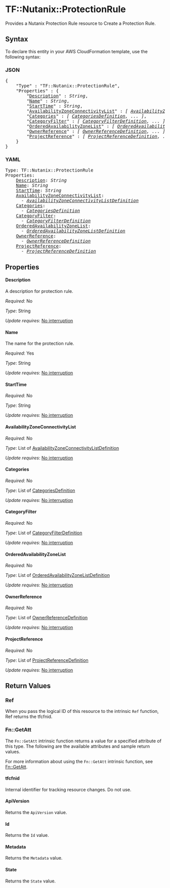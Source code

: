# TF::Nutanix::ProtectionRule

Provides a Nutanix Protection Rule resource to Create a Protection Rule.

## Syntax

To declare this entity in your AWS CloudFormation template, use the following syntax:

### JSON

<pre>
{
    "Type" : "TF::Nutanix::ProtectionRule",
    "Properties" : {
        "<a href="#description" title="Description">Description</a>" : <i>String</i>,
        "<a href="#name" title="Name">Name</a>" : <i>String</i>,
        "<a href="#starttime" title="StartTime">StartTime</a>" : <i>String</i>,
        "<a href="#availabilityzoneconnectivitylist" title="AvailabilityZoneConnectivityList">AvailabilityZoneConnectivityList</a>" : <i>[ <a href="availabilityzoneconnectivitylistdefinition.md">AvailabilityZoneConnectivityListDefinition</a>, ... ]</i>,
        "<a href="#categories" title="Categories">Categories</a>" : <i>[ <a href="categoriesdefinition.md">CategoriesDefinition</a>, ... ]</i>,
        "<a href="#categoryfilter" title="CategoryFilter">CategoryFilter</a>" : <i>[ <a href="categoryfilterdefinition.md">CategoryFilterDefinition</a>, ... ]</i>,
        "<a href="#orderedavailabilityzonelist" title="OrderedAvailabilityZoneList">OrderedAvailabilityZoneList</a>" : <i>[ <a href="orderedavailabilityzonelistdefinition.md">OrderedAvailabilityZoneListDefinition</a>, ... ]</i>,
        "<a href="#ownerreference" title="OwnerReference">OwnerReference</a>" : <i>[ <a href="ownerreferencedefinition.md">OwnerReferenceDefinition</a>, ... ]</i>,
        "<a href="#projectreference" title="ProjectReference">ProjectReference</a>" : <i>[ <a href="projectreferencedefinition.md">ProjectReferenceDefinition</a>, ... ]</i>
    }
}
</pre>

### YAML

<pre>
Type: TF::Nutanix::ProtectionRule
Properties:
    <a href="#description" title="Description">Description</a>: <i>String</i>
    <a href="#name" title="Name">Name</a>: <i>String</i>
    <a href="#starttime" title="StartTime">StartTime</a>: <i>String</i>
    <a href="#availabilityzoneconnectivitylist" title="AvailabilityZoneConnectivityList">AvailabilityZoneConnectivityList</a>: <i>
      - <a href="availabilityzoneconnectivitylistdefinition.md">AvailabilityZoneConnectivityListDefinition</a></i>
    <a href="#categories" title="Categories">Categories</a>: <i>
      - <a href="categoriesdefinition.md">CategoriesDefinition</a></i>
    <a href="#categoryfilter" title="CategoryFilter">CategoryFilter</a>: <i>
      - <a href="categoryfilterdefinition.md">CategoryFilterDefinition</a></i>
    <a href="#orderedavailabilityzonelist" title="OrderedAvailabilityZoneList">OrderedAvailabilityZoneList</a>: <i>
      - <a href="orderedavailabilityzonelistdefinition.md">OrderedAvailabilityZoneListDefinition</a></i>
    <a href="#ownerreference" title="OwnerReference">OwnerReference</a>: <i>
      - <a href="ownerreferencedefinition.md">OwnerReferenceDefinition</a></i>
    <a href="#projectreference" title="ProjectReference">ProjectReference</a>: <i>
      - <a href="projectreferencedefinition.md">ProjectReferenceDefinition</a></i>
</pre>

## Properties

#### Description

A description for protection rule.

_Required_: No

_Type_: String

_Update requires_: [No interruption](https://docs.aws.amazon.com/AWSCloudFormation/latest/UserGuide/using-cfn-updating-stacks-update-behaviors.html#update-no-interrupt)

#### Name

The name for the protection rule.

_Required_: Yes

_Type_: String

_Update requires_: [No interruption](https://docs.aws.amazon.com/AWSCloudFormation/latest/UserGuide/using-cfn-updating-stacks-update-behaviors.html#update-no-interrupt)

#### StartTime

_Required_: No

_Type_: String

_Update requires_: [No interruption](https://docs.aws.amazon.com/AWSCloudFormation/latest/UserGuide/using-cfn-updating-stacks-update-behaviors.html#update-no-interrupt)

#### AvailabilityZoneConnectivityList

_Required_: No

_Type_: List of <a href="availabilityzoneconnectivitylistdefinition.md">AvailabilityZoneConnectivityListDefinition</a>

_Update requires_: [No interruption](https://docs.aws.amazon.com/AWSCloudFormation/latest/UserGuide/using-cfn-updating-stacks-update-behaviors.html#update-no-interrupt)

#### Categories

_Required_: No

_Type_: List of <a href="categoriesdefinition.md">CategoriesDefinition</a>

_Update requires_: [No interruption](https://docs.aws.amazon.com/AWSCloudFormation/latest/UserGuide/using-cfn-updating-stacks-update-behaviors.html#update-no-interrupt)

#### CategoryFilter

_Required_: No

_Type_: List of <a href="categoryfilterdefinition.md">CategoryFilterDefinition</a>

_Update requires_: [No interruption](https://docs.aws.amazon.com/AWSCloudFormation/latest/UserGuide/using-cfn-updating-stacks-update-behaviors.html#update-no-interrupt)

#### OrderedAvailabilityZoneList

_Required_: No

_Type_: List of <a href="orderedavailabilityzonelistdefinition.md">OrderedAvailabilityZoneListDefinition</a>

_Update requires_: [No interruption](https://docs.aws.amazon.com/AWSCloudFormation/latest/UserGuide/using-cfn-updating-stacks-update-behaviors.html#update-no-interrupt)

#### OwnerReference

_Required_: No

_Type_: List of <a href="ownerreferencedefinition.md">OwnerReferenceDefinition</a>

_Update requires_: [No interruption](https://docs.aws.amazon.com/AWSCloudFormation/latest/UserGuide/using-cfn-updating-stacks-update-behaviors.html#update-no-interrupt)

#### ProjectReference

_Required_: No

_Type_: List of <a href="projectreferencedefinition.md">ProjectReferenceDefinition</a>

_Update requires_: [No interruption](https://docs.aws.amazon.com/AWSCloudFormation/latest/UserGuide/using-cfn-updating-stacks-update-behaviors.html#update-no-interrupt)

## Return Values

### Ref

When you pass the logical ID of this resource to the intrinsic `Ref` function, Ref returns the tfcfnid.

### Fn::GetAtt

The `Fn::GetAtt` intrinsic function returns a value for a specified attribute of this type. The following are the available attributes and sample return values.

For more information about using the `Fn::GetAtt` intrinsic function, see [Fn::GetAtt](https://docs.aws.amazon.com/AWSCloudFormation/latest/UserGuide/intrinsic-function-reference-getatt.html).

#### tfcfnid

Internal identifier for tracking resource changes. Do not use.

#### ApiVersion

Returns the <code>ApiVersion</code> value.

#### Id

Returns the <code>Id</code> value.

#### Metadata

Returns the <code>Metadata</code> value.

#### State

Returns the <code>State</code> value.

